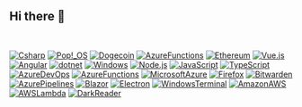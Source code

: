 ## Hi there 👋
<br />

[![Csharp](https://img.shields.io/badge/CSharp-000?style=for-the-badge&logo=csharp&logoColor=239120&labelColor=000)](#) 
[![Pop!_OS](https://img.shields.io/badge/Pop!_OS-000?style=for-the-badge&logo=popos&logoColor=48B9C7&labelColor=000)](#)
[![Dogecoin](https://img.shields.io/badge/Dogecoin-000?style=for-the-badge&logo=dogecoin&logoColor=C2A633&labelColor=000)](#)
[![AzureFunctions](https://img.shields.io/badge/AzureFunctions-000?style=for-the-badge&logo=azurefunctions&logoColor=0062AD&labelColor=000)](#)
[![Ethereum](https://img.shields.io/badge/Ethereum-000?style=for-the-badge&logo=ethereum&logoColor=3C3C3D&labelColor=000)](#) 
[![Vue.js](https://img.shields.io/badge/Vue.js-000?style=for-the-badge&logo=vuedotjs&logoColor=4FC08D&labelColor=000)](#)
[![Angular](https://img.shields.io/badge/Angular-000?style=for-the-badge&logo=angular&logoColor=DD0031&labelColor=000)](#)
[![dotnet](https://img.shields.io/badge/.NET-000?style=for-the-badge&logo=dotnet&logoColor=512BD4&labelColor=000)](#)
[![Windows](https://img.shields.io/badge/Windows-000?style=for-the-badge&logo=windows&logoColor=0078D6&labelColor=000)](#)
[![Node.js](https://img.shields.io/badge/Node.js-000?style=for-the-badge&logo=nodedotjs&logoColor=339933&labelColor=000)](#)
[![JavaScript](https://img.shields.io/badge/JavaScript-000?style=for-the-badge&logo=javascript&logoColor=F7DF1E&labelColor=000)](#)
[![TypeScript](https://img.shields.io/badge/TypeScript-000?style=for-the-badge&logo=typescript&logoColor=3178C6&labelColor=000)](#)
[![AzureDevOps](https://img.shields.io/badge/AzureDevOps-000?style=for-the-badge&logo=azuredevops&logoColor=0078D7&labelColor=000)](#)
[![AzureFunctions](https://img.shields.io/badge/AzureFunctions-000?style=for-the-badge&logo=azurefunctions&logoColor=0062AD&labelColor=000)](#)
[![MicrosoftAzure](https://img.shields.io/badge/MicrosoftAzure-000?style=for-the-badge&logo=microsoftazure&logoColor=0078D4&labelColor=000)](#)
[![Firefox](https://img.shields.io/badge/Firefox-000?style=for-the-badge&logo=firefox&logoColor=FF7139&labelColor=000)](#)
[![Bitwarden](https://img.shields.io/badge/Bitwarden-000?style=for-the-badge&logo=bitwarden&logoColor=175DDC&labelColor=000)](#)
[![AzurePipelines](https://img.shields.io/badge/AzurePipelines-000?style=for-the-badge&logo=azurepipelines&logoColor=2560E0&labelColor=000)](#)
[![Blazor](https://img.shields.io/badge/Blazor-000?style=for-the-badge&logo=blazor&logoColor=512BD4&labelColor=000)](#)
[![Electron](https://img.shields.io/badge/Electron-000?style=for-the-badge&logo=electron&logoColor=47848F&labelColor=000)](#)
[![WindowsTerminal](https://img.shields.io/badge/WindowsTerminal-000?style=for-the-badge&logo=windowsterminal&logoColor=4D4D4D&labelColor=000)](#)
[![AmazonAWS](https://img.shields.io/badge/AmazonAWS-000?style=for-the-badge&logo=amazonaws&logoColor=232F3E&labelColor=000)](#)
[![AWSLambda](https://img.shields.io/badge/AWSLambda-000?style=for-the-badge&logo=awslambda&logoColor=FF9900&labelColor=000)](#)
[![DarkReader](https://img.shields.io/badge/DarkReader-000?style=for-the-badge&logo=darkreader&logoColor=141E24&labelColor=000)](#)
